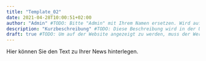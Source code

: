 ```yaml
---
title: "Template_02"
date: 2021-04-28T10:00:51+02:00
author: "Admin" #TODO: Bitte "Admin" mit Ihrem Namen ersetzen. Wird auf der Website nicht angezeigt!
description: "Kurzbeschreibung" #TODO: Diese Beschreibung wird in der Übersicht aller News angezeigt.
draft: true #TODO: Um auf der Website angezeigt zu werden, muss der Wert auf "false" gesetzt werden.
---
```


Hier können Sie den Text zu Ihrer News hinterlegen.
